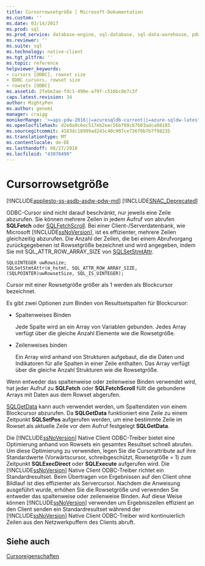 ```yaml
---
title: Cursorrowsetgröße | Microsoft-Dokumentation
ms.custom: ''
ms.date: 03/14/2017
ms.prod: sql
ms.prod_service: database-engine, sql-database, sql-data-warehouse, pdw
ms.reviewer: ''
ms.suite: sql
ms.technology: native-client
ms.tgt_pltfrm: ''
ms.topic: reference
helpviewer_keywords:
- cursors [ODBC], rowset size
- ODBC cursors, rowset size
- rowsets [ODBC]
ms.assetid: 2febe2ae-fdc1-490e-a79f-c516bc8e7c3f
caps.latest.revision: 34
author: MightyPen
ms.author: genemi
manager: craigg
monikerRange: '>=aps-pdw-2016||=azuresqldb-current||=azure-sqldw-latest||>=sql-server-2016||=sqlallproducts-allversions||>=sql-server-linux-2017||=azuresqldb-mi-current'
ms.openlocfilehash: d2e0a9c6ec517eb2eec56bf89cb7603adca08185
ms.sourcegitcommit: 4183dc18999ad243c40c907ce736f0b7b7f98235
ms.translationtype: MT
ms.contentlocale: de-DE
ms.lasthandoff: 08/27/2018
ms.locfileid: "43070490"
---
```

# <a name="cursor-rowset-size"></a>Cursorrowsetgröße
[!INCLUDE[appliesto-ss-asdb-asdw-pdw-md](../../../includes/appliesto-ss-asdb-asdw-pdw-md.md)]
[!INCLUDE[SNAC_Deprecated](../../../includes/snac-deprecated.md)]

  ODBC-Cursor sind nicht darauf beschränkt, nur jeweils eine Zeile abzurufen. Sie können mehrere Zeilen in jedem Aufruf von abrufen **SQLFetch** oder [SQLFetchScroll](../../../relational-databases/native-client-odbc-api/sqlfetchscroll.md). Bei einer Client-/Serverdatenbank, wie Microsoft [!INCLUDE[ssNoVersion](../../../includes/ssnoversion-md.md)], ist es effizienter, mehrere Zeilen gleichzeitig abzurufen. Die Anzahl der Zeilen, die bei einem Abrufvorgang zurückgegebenen ist Rowsetgröße bezeichnet und wird angegeben, indem Sie mit SQL_ATTR_ROW_ARRAY_SIZE von [SQLSetStmtAttr](../../../relational-databases/native-client-odbc-api/sqlsetstmtattr.md).  
  
```  
SQLUINTEGER uwRowsize;  
SQLSetStmtAttr(m_hstmt, SQL_ATTR_ROW_ARRAY_SIZE, (SQLPOINTER)uwRowsetSize, SQL_IS_UINTEGER);  
```  
  
 Cursor mit einer Rowsetgröße größer als 1 werden als Blockcursor bezeichnet.  
  
 Es gibt zwei Optionen zum Binden von Resultsetspalten für Blockcursor:  
  
-   Spaltenweises Binden  
  
     Jede Spalte wird an ein Array von Variablen gebunden. Jedes Array verfügt über die gleiche Anzahl Elemente wie die Rowsetgröße.  
  
-   Zeilenweises binden  
  
     Ein Array wird anhand von Strukturen aufgebaut, die die Daten und Indikatoren für alle Spalten in einer Zeile enthalten. Das Array verfügt über die gleiche Anzahl Strukturen wie die Rowsetgröße.  
  
 Wenn entweder das spaltenweise oder zeilenweise Binden verwendet wird, hat jeder Aufruf zu **SQLFetch** oder **SQLFetchScroll** füllt die gebundene Arrays mit Daten aus dem Rowset abgerufen.  
  
 [SQLGetData](../../../relational-databases/native-client-odbc-api/sqlgetdata.md) kann auch verwendet werden, um Spaltendaten von einem Blockcursor abzurufen. Da **SQLGetData** funktioniert eine Zeile zu einem Zeitpunkt **SQLSetPos** aufgerufen werden, um eine bestimmte Zeile im Rowset als aktuelle Zeile vor dem Aufruf festgelegt **SQLGetData**.  
  
 Die [!INCLUDE[ssNoVersion](../../../includes/ssnoversion-md.md)] Native Client ODBC-Treiber bietet eine Optimierung anhand von Rowsets ein gesamtes Resultset schnell abrufen. Um diese Optimierung zu verwenden, legen Sie die Cursorattribute auf ihre Standardwerte (Vorwärtscursor, schreibgeschützt, Rowsetgröße = 1) zum Zeitpunkt **SQLExecDirect** oder **SQLExecute** aufgerufen wird. Die [!INCLUDE[ssNoVersion](../../../includes/ssnoversion-md.md)] Native Client ODBC-Treiber richtet ein Standardresultset. Beim Übertragen von Ergebnissen auf den Client ohne Bildlauf ist dies effizienter als Servercursor. Nachdem die Anweisung ausgeführt wurde, erhöhen Sie die Rowsetgröße und verwenden Sie entweder das spaltenweise oder zeilenweise Binden. Auf diese Weise können [!INCLUDE[ssNoVersion](../../../includes/ssnoversion-md.md)] verwenden um Ergebniszeilen effizient an den Client senden ein Standardresultset während der [!INCLUDE[ssNoVersion](../../../includes/ssnoversion-md.md)] Native Client ODBC-Treiber wird kontinuierlich Zeilen aus den Netzwerkpuffern des Clients abruft.  
  
## <a name="see-also"></a>Siehe auch  
 [Cursoreigenschaften](../../../relational-databases/native-client-odbc-cursors/properties/cursor-properties.md)  
  
  
